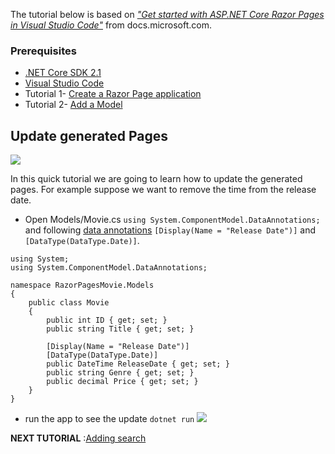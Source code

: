  
The tutorial below is based on [*"Get started with ASP.NET Core Razor Pages in Visual Studio Code"*](https://docs.microsoft.com/en-us/aspnet/core/tutorials/razor-pages-vsc/razor-pages-start) from docs.microsoft.com.

### Prerequisites
* [.NET Core SDK 2.1](https://www.microsoft.com/net/download/) 
*  [Visual Studio Code](https://code.visualstudio.com/?wt.mc_id=adw-brand&gclid=Cj0KCQjwqYfWBRDPARIsABjQRYwLe3b9dJMixA98s8nS8QfuNBKGsiRVRXzB93fe4E27LGK5KLrGcnYaAgdREALw_wcB)
* Tutorial 1- [Create a Razor Page application](https://github.com/dotnet-presentations/aspnetcore-for-beginners/blob/master/Tutorial/1-Create%20a%20Razor%20Page/Create-a-Razorpage.md)
* Tutorial 2- [Add a Model](https://github.com/dotnet-presentations/aspnetcore-for-beginners/blob/master/Tutorial/2-Add%20a%20model/Addamodel.md)


## Update generated Pages

![](https://github.com/dotnet-presentations/aspnetcore-for-beginners/blob/master/Tutorial/3-Upate%20Pages/images/CurrentPage.PNG)

In this quick tutorial we are going to learn how to update the generated pages. For example suppose we want to remove the time from the release date.

- Open Models/Movie.cs `using System.ComponentModel.DataAnnotations;` and following [data annotations](https://docs.microsoft.com/en-us/aspnet/mvc/overview/older-versions/mvc-music-store/mvc-music-store-part-6) `[Display(Name = "Release Date")]` and `[DataType(DataType.Date)]`.

```
using System;
using System.ComponentModel.DataAnnotations;

namespace RazorPagesMovie.Models
{
    public class Movie
    {
        public int ID { get; set; }
        public string Title { get; set; }

        [Display(Name = "Release Date")]
        [DataType(DataType.Date)]
        public DateTime ReleaseDate { get; set; }
        public string Genre { get; set; }
        public decimal Price { get; set; }
    }
}
```
- run the app to see the update `dotnet run`
![](https://github.com/dotnet-presentations/aspnetcore-for-beginners/blob/master/Tutorial/3-Upate%20Pages/images/NewPage.PNG)

**NEXT TUTORIAL** :[Adding search](https://github.com/dotnet-presentations/aspnetcore-for-beginners/blob/master/Tutorial/4-Add%20Search/SearchPage.md)
